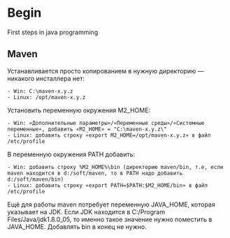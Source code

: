 # Begin
First steps in java programming 

## Maven
  Устанавливается просто копированием в нужную директорию — никакого инсталлера нет:
  
    - Win: C:\maven-x.y.z
    - Linux: /opt/maven-x.y.z

  Установить переменную окружения M2_HOME:
  
    - Win: «Дополнительные параметры»/«Переменные среды»/«Системные переменные», добавить «M2_HOME» = "C:\maven-x.y.z\"
    - Linux: добавить строку «export M2_HOME=/opt/maven-x.y.z» в файл /etc/profile
  
  В переменную окружения PATH добавить:
  
    - Win: добавить строку %M2_HOME%\bin (директорию maven/bin, т.е, если maven находится в d:/soft/maven, то в PATH надо добавить d:/soft/maven/bin)
    - Linux: добавить строку «export PATH=$PATH:$M2_HOME/bin» в файл /etc/profile
 
 Ещё для работы maven потребует переменную JAVA_HOME, которая указывает на JDK. Если JDK находится в C:/Program Files/Java/jdk1.8.0_05, то именно такое значение нужно поместить в JAVA_HOME. Добавлять bin в конец не нужно.
